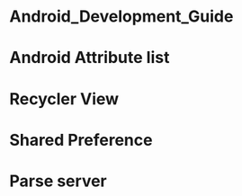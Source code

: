 # Android_Development_Guide

# Android Attribute list
# Recycler View
# Shared Preference
# Parse server

